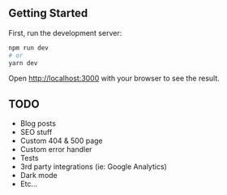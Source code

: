 ## Getting Started

First, run the development server:

```bash
npm run dev
# or
yarn dev
```

Open [http://localhost:3000](http://localhost:3000) with your browser to see the result.

## TODO

- Blog posts
- SEO stuff
- Custom 404 & 500 page
- Custom error handler
- Tests
- 3rd party integrations (ie: Google Analytics)
- Dark mode
- Etc...
